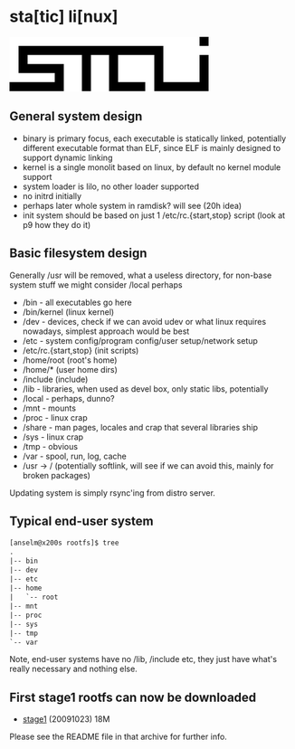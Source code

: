 sta[tic] li[nux]
================

![stali](stali.png)

General system design
---------------------

* binary is primary focus, each executable is statically linked, potentially different executable format than ELF, since ELF is mainly designed to support dynamic linking
* kernel is a single monolit based on linux, by default no kernel module support
* system loader is lilo, no other loader supported
* no initrd initially
* perhaps later whole system in ramdisk? will see (20h idea)
* init system should be based on just 1 /etc/rc.{start,stop} script (look at p9 how they do it)

Basic filesystem design
-----------------------
Generally /usr will be removed, what a useless directory, for non-base system stuff we might consider /local perhaps

* /bin - all executables go here
* /bin/kernel (linux kernel)
* /dev - devices, check if we can avoid udev or what linux requires nowadays, simplest approach would be best
* /etc - system config/program config/user setup/network setup
* /etc/rc.{start,stop} (init scripts)
* /home/root (root's home)
* /home/* (user home dirs)
* /include (include)
* /lib - libraries, when used as devel box, only static libs, potentially
* /local - perhaps, dunno?
* /mnt - mounts
* /proc - linux crap
* /share - man pages, locales and crap that several libraries ship
* /sys - linux crap
* /tmp - obvious
* /var - spool, run, log, cache
* /usr -> / (potentially softlink, will see if we can avoid this, mainly for broken packages)

Updating system is simply rsync'ing from distro server.

Typical end-user system
-----------------------

	[anselm@x200s rootfs]$ tree
	.
	|-- bin
	|-- dev
	|-- etc
	|-- home
	|   `-- root
	|-- mnt
	|-- proc
	|-- sys
	|-- tmp
	`-- var

Note, end-user systems have no /lib, /include etc, they just have what's really
necessary and nothing else.

First stage1 rootfs can now be downloaded
-----------------------------------------

* [stage1](http://dl.suckless.org/stali/stali.tar.bz2) (20091023) 18M

Please see the README file in that archive for further info.
